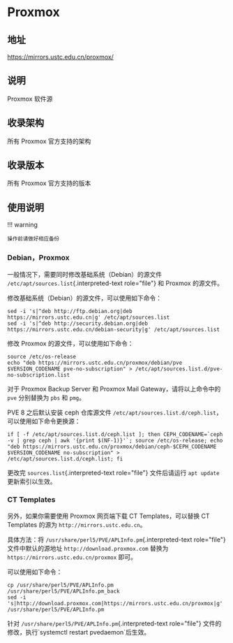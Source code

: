# Proxmox

## 地址

<https://mirrors.ustc.edu.cn/proxmox/>

## 说明

Proxmox 软件源

## 收录架构

所有 Proxmox 官方支持的架构

## 收录版本

所有 Proxmox 官方支持的版本

## 使用说明

!!! warning

    操作前请做好相应备份

### Debian，Proxmox

一般情况下，需要同时修改基础系统（Debian）的源文件
`/etc/apt/sources.list`{.interpreted-text role="file"} 和 Proxmox
的源文件。

修改基础系统（Debian）的源文件，可以使用如下命令：

    sed -i 's|^deb http://ftp.debian.org|deb https://mirrors.ustc.edu.cn|g' /etc/apt/sources.list
    sed -i 's|^deb http://security.debian.org|deb https://mirrors.ustc.edu.cn/debian-security|g' /etc/apt/sources.list

修改 Proxmox 的源文件，可以使用如下命令：

    source /etc/os-release
    echo "deb https://mirrors.ustc.edu.cn/proxmox/debian/pve $VERSION_CODENAME pve-no-subscription" > /etc/apt/sources.list.d/pve-no-subscription.list

对于 Proxmox Backup Server 和 Proxmox Mail Gateway，请将以上命令中的
`pve` 分别替换为 `pbs` 和 `pmg`。

PVE 8 之后默认安装 ceph 仓库源文件
`/etc/apt/sources.list.d/ceph.list`，可以使用如下命令更换源：

    if [ -f /etc/apt/sources.list.d/ceph.list ]; then CEPH_CODENAME=`ceph -v | grep ceph | awk '{print $(NF-1)}'`; source /etc/os-release; echo "deb https://mirrors.ustc.edu.cn/proxmox/debian/ceph-$CEPH_CODENAME $VERSION_CODENAME no-subscription" > /etc/apt/sources.list.d/ceph.list; fi

更改完 `sources.list`{.interpreted-text role="file"} 文件后请运行
`apt update` 更新索引以生效。

### CT Templates

另外，如果你需要使用 Proxmox 网页端下载 CT Templates，可以替换 CT
Templates 的源为 `http://mirrors.ustc.edu.cn`。

具体方法：将 `/usr/share/perl5/PVE/APLInfo.pm`{.interpreted-text
role="file"} 文件中默认的源地址 `http://download.proxmox.com` 替换为
`https://mirrors.ustc.edu.cn/proxmox` 即可。

可以使用如下命令：

    cp /usr/share/perl5/PVE/APLInfo.pm /usr/share/perl5/PVE/APLInfo.pm_back
    sed -i 's|http://download.proxmox.com|https://mirrors.ustc.edu.cn/proxmox|g' /usr/share/perl5/PVE/APLInfo.pm 

针对 `/usr/share/perl5/PVE/APLInfo.pm`{.interpreted-text role="file"}
文件的修改，执行\`systemctl restart pvedaemon\`后生效。
